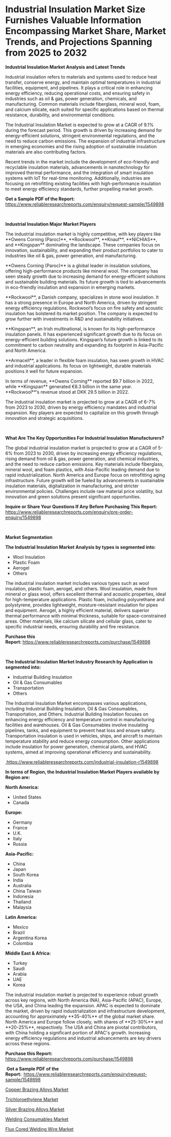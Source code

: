 <p><h1>Industrial Insulation Market Size Furnishes Valuable Information Encompassing Market Share, Market Trends, and Projections Spanning from 2025 to 2032</h1></p><p><strong>Industrial Insulation Market Analysis and Latest Trends</strong></p>
<p><p>Industrial insulation refers to materials and systems used to reduce heat transfer, conserve energy, and maintain optimal temperatures in industrial facilities, equipment, and pipelines. It plays a critical role in enhancing energy efficiency, reducing operational costs, and ensuring safety in industries such as oil & gas, power generation, chemicals, and manufacturing. Common materials include fiberglass, mineral wool, foam, and calcium silicate, each suited for specific applications based on thermal resistance, durability, and environmental conditions.</p><p>The Industrial Insulation Market is expected to grow at a CAGR of 9.1% during the forecast period. This growth is driven by increasing demand for energy-efficient solutions, stringent environmental regulations, and the need to reduce carbon emissions. The expansion of industrial infrastructure in emerging economies and the rising adoption of sustainable insulation materials are also contributing factors.</p><p>Recent trends in the market include the development of eco-friendly and recyclable insulation materials, advancements in nanotechnology for improved thermal performance, and the integration of smart insulation systems with IoT for real-time monitoring. Additionally, industries are focusing on retrofitting existing facilities with high-performance insulation to meet energy efficiency standards, further propelling market growth.</p></p>
<p><strong>Get a Sample PDF of the Report:&nbsp;</strong> <a href="https://www.reliableresearchreports.com/enquiry/request-sample/1549898?utm_campaign=7&utm_medium=2&utm_source=Github&utm_content=ia&utm_term=26012025&utm_id=industrial-insulation">https://www.reliableresearchreports.com/enquiry/request-sample/1549898</a></p>
<p>&nbsp;</p>
<p><strong>Industrial Insulation Major Market Players</strong></p>
<p><p>The industrial insulation market is highly competitive, with key players like **Owens Corning (Paroc)**, **Rockwool**, **Knauf**, **NICHIAS**, and **Kingspan** dominating the landscape. These companies focus on innovation, sustainability, and expanding their product portfolios to cater to industries like oil & gas, power generation, and manufacturing.</p><p>**Owens Corning (Paroc)** is a global leader in insulation solutions, offering high-performance products like mineral wool. The company has seen steady growth due to increasing demand for energy-efficient solutions and sustainable building materials. Its future growth is tied to advancements in eco-friendly insulation and expansion in emerging markets.</p><p>**Rockwool**, a Danish company, specializes in stone wool insulation. It has a strong presence in Europe and North America, driven by stringent energy efficiency regulations. Rockwool’s focus on fire safety and acoustic insulation has bolstered its market position. The company is expected to grow further with investments in R&D and sustainability initiatives.</p><p>**Kingspan**, an Irish multinational, is known for its high-performance insulation panels. It has experienced significant growth due to its focus on energy-efficient building solutions. Kingspan’s future growth is linked to its commitment to carbon neutrality and expanding its footprint in Asia-Pacific and North America.</p><p>**Armacell**, a leader in flexible foam insulation, has seen growth in HVAC and industrial applications. Its focus on lightweight, durable materials positions it well for future expansion.</p><p>In terms of revenue, **Owens Corning** reported $9.7 billion in 2022, while **Kingspan** generated €8.3 billion in the same year. **Rockwool**’s revenue stood at DKK 29.5 billion in 2022.</p><p>The industrial insulation market is projected to grow at a CAGR of 6-7% from 2023 to 2030, driven by energy efficiency mandates and industrial expansion. Key players are expected to capitalize on this growth through innovation and strategic acquisitions.</p></p>
<p>&nbsp;</p>
<p><strong>What Are The Key Opportunities For Industrial Insulation Manufacturers?</strong></p>
<p><p>The global industrial insulation market is projected to grow at a CAGR of 5-6% from 2023 to 2030, driven by increasing energy efficiency regulations, rising demand from oil & gas, power generation, and chemical industries, and the need to reduce carbon emissions. Key materials include fiberglass, mineral wool, and foam plastics, with Asia-Pacific leading demand due to rapid industrialization. North America and Europe focus on retrofitting aging infrastructure. Future growth will be fueled by advancements in sustainable insulation materials, digitalization in manufacturing, and stricter environmental policies. Challenges include raw material price volatility, but innovation and green solutions present significant opportunities.</p></p>
<p><strong>Inquire or Share Your Questions If Any Before Purchasing This Report:</strong> <a href="https://www.reliableresearchreports.com/enquiry/pre-order-enquiry/1549898?utm_campaign=7&utm_medium=2&utm_source=Github&utm_content=ia&utm_term=26012025&utm_id=industrial-insulation">https://www.reliableresearchreports.com/enquiry/pre-order-enquiry/1549898</a></p>
<p>&nbsp;</p>
<p><strong>Market Segmentation</strong></p>
<p><strong>The Industrial Insulation Market Analysis by types is segmented into:</strong></p>
<p><ul><li>Wool Insulation</li><li>Plastic Foam</li><li>Aerogel</li><li>Others</li></ul></p>
<p><p>The industrial insulation market includes various types such as wool insulation, plastic foam, aerogel, and others. Wool insulation, made from mineral or glass wool, offers excellent thermal and acoustic properties, ideal for high-temperature applications. Plastic foam, including polyurethane and polystyrene, provides lightweight, moisture-resistant insulation for pipes and equipment. Aerogel, a highly efficient material, delivers superior thermal performance with minimal thickness, suitable for space-constrained areas. Other materials, like calcium silicate and cellular glass, cater to specific industrial needs, ensuring durability and fire resistance.</p></p>
<p><strong>Purchase this Report:&nbsp;</strong><a href="https://www.reliableresearchreports.com/purchase/1549898?utm_campaign=7&utm_medium=2&utm_source=Github&utm_content=ia&utm_term=26012025&utm_id=industrial-insulation">https://www.reliableresearchreports.com/purchase/1549898</a></p>
<p>&nbsp;</p>
<p><strong>The Industrial Insulation Market Industry Research by Application is segmented into:</strong></p>
<p><ul><li>Industrial Building Insulation</li><li>Oil & Gas Consumables</li><li>Transportation</li><li>Others</li></ul></p>
<p><p>The Industrial Insulation Market encompasses various applications, including Industrial Building Insulation, Oil & Gas Consumables, Transportation, and Others. Industrial Building Insulation focuses on enhancing energy efficiency and temperature control in manufacturing facilities and warehouses. Oil & Gas Consumables involve insulating pipelines, tanks, and equipment to prevent heat loss and ensure safety. Transportation insulation is used in vehicles, ships, and aircraft to maintain temperature stability and reduce energy consumption. Other applications include insulation for power generation, chemical plants, and HVAC systems, aimed at improving operational efficiency and sustainability.</p></p>
<p><a href="https://www.reliableresearchreports.com/industrial-insulation-r1549898?utm_campaign=7&utm_medium=2&utm_source=Github&utm_content=ia&utm_term=26012025&utm_id=industrial-insulation">&nbsp;https://www.reliableresearchreports.com/industrial-insulation-r1549898</a></p>
<p><strong>In terms of Region, the Industrial Insulation Market Players available by Region are:</strong></p>
<p>
    <p> <strong> North America: </strong>
        <ul>
            <li>United States</li>
            <li>Canada</li>
        </ul>
        </p> 
    <p> <strong> Europe: </strong>
        <ul>
            <li>Germany</li>
            <li>France</li>
            <li>U.K.</li>
            <li>Italy</li>
            <li>Russia</li>
        </ul>
        </p> 
    <p> <strong> Asia-Pacific: </strong>
        <ul>
            <li>China</li>
            <li>Japan</li>
            <li>South Korea</li>
            <li>India</li>
            <li>Australia</li>
            <li>China Taiwan</li>
            <li>Indonesia</li>
            <li>Thailand</li>
            <li>Malaysia</li>
        </ul>
        </p> 
    <p> <strong> Latin America: </strong>
        <ul>
            <li>Mexico</li>
            <li>Brazil</li>
            <li>Argentina Korea</li>
            <li>Colombia</li>
        </ul>
        </p> 
    <p> <strong> Middle East & Africa: </strong>
        <ul>
            <li>Turkey</li>
            <li>Saudi</li>
            <li>Arabia</li>
            <li>UAE</li>
            <li>Korea</li>
        </ul>
    </p>
    </p>
<p><p>The industrial insulation market is projected to experience robust growth across key regions, with North America (NA), Asia-Pacific (APAC), Europe, the USA, and China leading the expansion. APAC is expected to dominate the market, driven by rapid industrialization and infrastructure development, accounting for approximately **35-40%** of the global market share. North America and Europe follow closely, with shares of **25-30%** and **20-25%**, respectively. The USA and China are pivotal contributors, with China holding a significant portion of APAC's growth. Increasing energy efficiency regulations and industrial advancements are key drivers across these regions.</p></p>
<p><strong>Purchase this Report: </strong><a href="https://www.reliableresearchreports.com/purchase/1549898?utm_campaign=7&utm_medium=2&utm_source=Github&utm_content=ia&utm_term=26012025&utm_id=industrial-insulation">https://www.reliableresearchreports.com/purchase/1549898</a></p>
<p>&nbsp;<strong>Get a Sample PDF of the Report:&nbsp;&nbsp;</strong><a href="https://www.reliableresearchreports.com/enquiry/request-sample/1549898?utm_campaign=7&utm_medium=2&utm_source=Github&utm_content=ia&utm_term=26012025&utm_id=industrial-insulation">https://www.reliableresearchreports.com/enquiry/request-sample/1549898</a></p>
<p><strong></strong></p>
<p><p><a href="https://github.com/oliveroste6/Market-Research-Report-List-1/blob/main/copper-brazing-alloys-market.md?utm_campaign=7&utm_medium=2&utm_source=Github&utm_content=ia&utm_term=26012025&utm_id=industrial-insulation">Copper Brazing Alloys Market</a></p><p><a href="https://github.com/angelajermaine/Market-Research-Report-List-5/blob/main/trichloroethylene-market.md?utm_campaign=7&utm_medium=2&utm_source=Github&utm_content=ia&utm_term=26012025&utm_id=industrial-insulation">Trichloroethylene Market</a></p><p><a href="https://github.com/sherikacas30/Market-Research-Report-List-1/blob/main/silver-brazing-alloys-market.md?utm_campaign=7&utm_medium=2&utm_source=Github&utm_content=ia&utm_term=26012025&utm_id=industrial-insulation">Silver Brazing Alloys Market</a></p><p><a href="https://github.com/FahadAhmed223/Market-Research-Report-List-1/blob/main/welding-consumables-market.md?utm_campaign=7&utm_medium=2&utm_source=Github&utm_content=ia&utm_term=26012025&utm_id=industrial-insulation">Welding Consumables Market</a></p><p><a href="https://github.com/NargisHussain432/Market-Research-Report-List-1/blob/main/flux-cored-welding-wire-market.md?utm_campaign=7&utm_medium=2&utm_source=Github&utm_content=ia&utm_term=26012025&utm_id=industrial-insulation">Flux Cored Welding Wire Market</a></p></p>